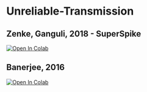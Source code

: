 # Unreliable-Transmission

## Zenke, Ganguli, 2018 - SuperSpike
[![Open In Colab](https://colab.research.google.com/assets/colab-badge.svg)](https://colab.research.google.com/github/divyanshgupt/Unreliable-Transmission/blob/main/Superspike%20implementation.ipynb?authuser=1)

## Banerjee, 2016
[![Open In Colab](https://colab.research.google.com/assets/colab-badge.svg)](https://colab.research.google.com/github/googlecolab/colabtools/blob/master/notebooks/colab-github-demo.ipynb)
